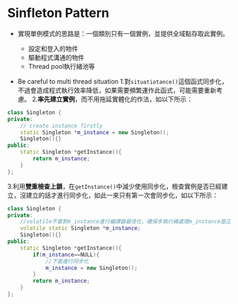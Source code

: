 # Sinfleton Pattern
- 實現單例模式的思路是：一個類別只有一個實例，並提供全域點存取此實例。
    - 設定和登入的物件
    - 驅動程式溝通的物件
    - Thread pool執行緒池等

- Be careful to multi thread situation
1.對`situatiotance()`這個函式同步化，不過會造成程式執行效率降低，如果需要頻繁運作此函式，可能需要重新考慮。
2.**率先建立實例**，而不用拖延實體化的作法，如以下所示：

```C++
class Singleton {
private:
    // create instance firstly
    static Singleton *m_instance = new Singleton();
    Singleton(){}
public:
    static Singleton *getInstance(){
        return m_instance;
    }
};
```

3.利用**雙重檢查上鎖**，在`getInstance()`中減少使用同步化，檢查實例是否已經建立，沒建立的話才進行同步化，如此一來只有第一次會同步化，如以下所示：

```C++
class Singleton {
private:
    //volatile不會對m_instance進行編譯器最佳化，確保多執行緒處理m_instance是正確的
    volatile static Singleton *m_instance;
    Singleton(){}
public:
    static Singleton *getInstance(){
        if(m_instance==NULL){
            //下面進行同步化
            m_instance = new Singleton();
        }
        return m_instance;
    }
};
```

